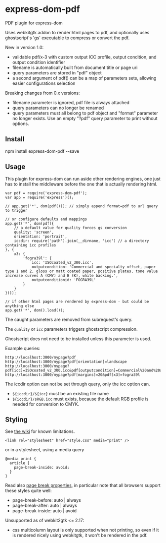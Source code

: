 # express-dom-pdf

PDF plugin for express-dom

Uses webkitgtk addon to render html pages to pdf, and optionally uses
ghostscript's 'gs' executable to compress or convert the pdf.

New in version 1.0:
- validable pdf/x-3 with custom output ICC profile, output condition, and
  output condition identifier
- filename is automatically built from document title or page uri
- query parameters are stored in "pdf" object
- a second argument of pdf() can be a map of parameters sets,
  allowing easier configurations selection

Breaking changes from 0.x versions:
- filename parameter is ignored, pdf file is always attached
- query parameters can no longer be renamed
- query parameters must all belong to pdf object and "format" parameter no
  longer exists. Use an empty "?pdf" query parameter to print without options.


Install
-------

npm install express-dom-pdf --save


Usage
-----

This plugin for express-dom can run aside other rendering engines, one just has
to install the middleware before the one that is actually rendering html.

```
var pdf = require('express-dom-pdf');
var app = require('express')();

// app.get('*', dom(pdf())); // simply append format=pdf to url query to trigger

// or configure defaults and mappings
app.get('*', dom(pdf({
	// a default value for quality forces gs conversion
	quality: 'screen',
	orientation: 'portrait',
	iccdir: require('path').join(__dirname, 'icc') // a directory containing icc profiles
}, {
	x3: {
		'fogra39l': {
			icc: 'ISOcoated_v2_300.icc',
			outputcondition: 'Commercial and specialty offset, paper type 1 and 2, gloss or matt coated paper, positive plates, tone value increase curves A (CMY) and B (K), white backing.',
			outputconditionid: 'FOGRA39L'
		}
	}
})));

// if other html pages are rendered by express-dom - but could be anything else
app.get('*', dom().load());
```

The caught parameters are removed from subrequest's query.

The `quality` or `icc` parameters triggers ghostscript compression.

Ghostscript does not need to be installed unless this parameter is used.

Example queries:
```
http://localhost:3000/mypage?pdf
http://localhost:3000/mypage?pdf[orientation]=landscape
http://localhost:3000/mypage?pdf[icc]=ISOcoated_v2_300.icc&pdf[outputcondition]=Commercial%20and%20specialty%20offset&pdf[outputconditionid]=FOGRA39L
http://localhost:3000/mypage?pdf[margins]=20&pdf[x3]=fogra39l
```

The iccdir option can not be set through query, only the icc option can.
- `${iccdir}/${icc}` must be an existing file name
- `${iccdir}/sRGB.icc` must exists, because the default RGB profile is needed for conversion to CMYK.


Styling
-------

See [the wiki](https://github.com/kapouer/express-dom-pdf/wiki) for known limitations.

```
<link rel="stylesheet" href="style.css" media="print" />
```

or in a stylesheet, using a media query

```
@media print {
  article {
    page-break-inside: avoid;
  }
}
```

Read also [page break properties](http://caniuse.com/#feat=css-page-break),
in particular note that all browsers support these styles quite well:
* page-break-before: auto | always
* page-break-after: auto | always
* page-break-inside: auto | avoid

Unsupported as of webkit2gtk <= 2.17:
- css multicolumn layout is only supported when not printing, so even if it is
  rendered nicely using webkitgtk, it won't be rendered in the pdf.

